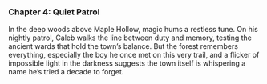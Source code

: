### Chapter 4: Quiet Patrol

In the deep woods above Maple Hollow, magic hums a restless tune. On his nightly patrol, Caleb walks the line between duty and memory, testing the ancient wards that hold the town’s balance. But the forest remembers everything, especially the boy he once met on this very trail, and a flicker of impossible light in the darkness suggests the town itself is whispering a name he’s tried a decade to forget.
